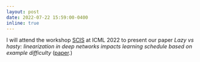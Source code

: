 ```yaml
---
layout: post
date: 2022-07-22 15:59:00-0400
inline: true
---
```


I will attend the workshop [SCIS](https://sites.google.com/view/scis-workshop/home) at ICML 2022 to present our paper _Lazy vs hasty: linearization in deep networks impacts learning schedule based on example difficulty_ ([paper](/assets/pdf/lazy_vs_hasty_icml_scis_2022.pdf).)